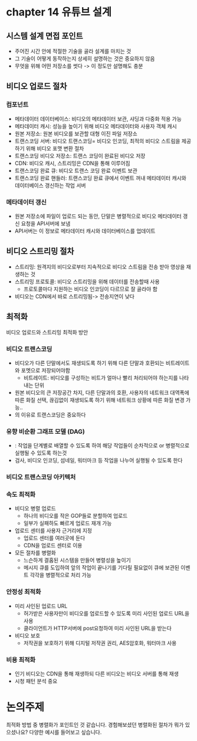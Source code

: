 # chapter 14 유튜브 설계
 
## 시스템 설계 면접 포인트
- 주어진 시간 안에 적절한 기술을 골라 설계를 마치는 것
- 그 기술이 어떻게 동작하는지 상세히 설명하는 것은 중요하지 않음
- 무엇을 위해 어떤 저장소를 썻다 -> 이 정도만 설명해도 충분

## 비디오 업로드 절차

### 컴포넌트
- 메타데이터 데이터베이스: 비디오의 메타데이터 보관, 샤딩과 다중화 적용 가능
- 메타데이터 캐시: 성능을 높이기 위해 비디오 메타데이터와 사용자 객체 캐시
- 원본 저장소: 원본 비디오를 보관할 대형 이진 파일 저장소
- 트랜스코딩 서버: 비디오 트랜스코딩= 비디오 인코딩, 최적의 비디오 스트림을 제공하기 위해 비디오 포맷 변환 절차
- 트랜스코딩 비디오 저장소: 트랜스 코딩이 완료된 비디오 저장
- CDN: 비디오 캐시, 스트리밍은 CDN을 통해 이루어짐
- 트랜스코딩 완료 큐: 비디오 트랜스 코딩 완료 이벤트 보관
- 트랜스코딩 완료 핸들러: 트랜스코딩 완료 큐에서 이벤트 꺼내 메타데이터 캐시와 데이터베이스 갱신하는 작업 서버

### 메타데이터 갱신
- 원본 저장소에 파일이 업로드 되는 동안, 단말은 병렬적으로 비디오 메타데이터 갱신 요청을 API서버에 보냄
- API서버는 이 정보로 메타데이터 캐시와 데이터베이스를 업데이트

## 비디오 스트리밍 절차
- 스트리밍: 원격지의 비디오로부터 지속적으로 비디오 스트림을 전송 받아 영상을 재생하는 것
- 스트리밍 프로토콜: 비디오 스트리밍을 위해 데이터를 전송할때 사용
  - 프로토콜마다 지원하는 비디오 인코딩이 다르므로 잘 골라야 함
- 비디오는 CDN에서 바로 스트리밍됨-> 전송지연이 낮다

## 최적화
비디오 업로드와 스트리밍 최적화 방안

### 비디오 트랜스코딩
- 비디오가 다른 단말에서도 재생되도록 하기 위해 다른 단말과 호환되는 비트레이트와 포멧으로 저장되어야함
  - 비트레이트: 비디오를 구성하는 비트가 얼마나 빨리 처리되어야 하는지를 나타내는 단위
- 원본 비디오의 큰 저장공간 차지, 다른 단말과의 호환, 사용자의 네트워크 대역폭에 따른 화질 선택, 끊김없이 재생되도록 하기 위해 네트워크 상황에 따른 화질 변경 가능..
- 의 이유로 트랜스코딩은 중요하다

### 유향 비순환 그래프 모델 (DAG)
- : 작업을 단계별로 배열할 수 있도록 하여 해당 작업들이 순차적으로 or 병렬적으로 실행될 수 있도록 하는것
- 검사, 비디오 인코딩, 섬네일, 워터마크 등 작업을 나누어 실행될 수 있도록 한다

### 비디오 트랜스코딩 아키텍처

### 속도 최적화
- 비디오 병렬 업로드
  - 하나의 비디오를 작은 GOP들로 분할하여 업로드
  - 일부가 실패하도 빠르게 업로드 재개 가능
- 업로드 센터를 사용자 근거리에 지정
  - 업로드 센터를 여러곳에 둔다
  - CDN을 업로드 센터로 이용
- 모든 절차를 병렬화
  - 느슨하게 결홉된 시스템을 만들어 병렬성을 높이기
  - 메시지 큐를 도입하여 앞의 작업이 끝나기를 기다릴 필요없이 큐에 보관된 이벤트 각각을 병렬적으로 처리 가능

### 안정성 최적화
- 미리 사인된 업로드 URL
  - 허가받은 사용자만이 비디오를 업로드할 수 있도록 미리 사인된 업로드 URL을 사용
  - 클라이언트가 HTTP서버에 post요청하여 미리 사인된 URL을 받는다
- 비디오 보호
  - 저작권을 보호하기 위해 디지털 저작권 권리, AES암호화, 워터마크 사용

### 비용 최적화
- 인기 비디오는 CDN을 통해 재생하되 다른 비디오는 비디오 서버를 통해 재생
- 시청 패턴 분석 중요


# 논의주제
최적화 방법 중 병렬화가 포인트인 것 같습니다. 경험해보셨던 병렬화된 절차가 뭐가 있으셨나요? 다양한 예시를 들어보고 싶습니다.


